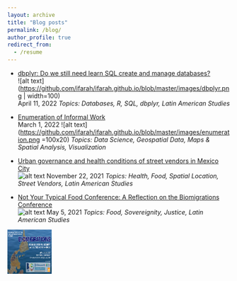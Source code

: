 ```yaml
---
layout: archive
title: "Blog posts"
permalink: /blog/
author_profile: true
redirect_from:
  - /resume
---
```


* [dbplyr: Do we still need learn SQL create and manage databases?](https://dlab.berkeley.edu/news/dbplyr-do-we-still-need-learn-sql-create-and-manage-databases)   
    ![alt text](https://github.com/ifarah/ifarah.github.io/blob/master/images/dbplyr.png | width=100)  
    April 11, 2022
  *Topics: Databases, R, SQL, dbplyr, Latin American Studies*
  
* [Enumeration of Informal Work](https://dlab.berkeley.edu/news/enumeration-informal-work)   
  March 1, 2022
  ![alt text](https://github.com/ifarah/ifarah.github.io/blob/master/images/enumeration.png =100x20)
  *Topics: Data Science, Geospatial Data, Maps & Spatial Analysis, Visualization*
  
* [Urban governance and health conditions of street vendors in Mexico City](https://clas.berkeley.edu/publications/urban-governance-and-health-conditions-street-vendors-mexico-city)   
    ![alt text](https://github.com/ifarah/ifarah.github.io/blob/master/images/sv.png=100x20)
    November 22, 2021
  *Topics: Health, Food, Spatial Location, Street Vendors, Latin American Studies*
  
* [Not Your Typical Food Conference: A Reflection on the Biomigrations Conference](https://clasberkeley.wpcomstaging.com/2021/05/05/not-your-typical-food-conference-a-reflection-on-the-biomigrations-conference/)   
    ![alt text](https://github.com/ifarah/ifarah.github.io/blob/master/images/biomigrations.png=100x20)
    May 5, 2021
  *Topics: Food, Sovereignity, Justice, Latin American Studies*
  
  

<img src="https://github.com/ifarah/ifarah.github.io/blob/master/images/biomigrations.png" width="100" height="100">

